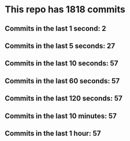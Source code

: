 # This repo has 1818 commits

## Commits in the last 1 second: 2
## Commits in the last 5 seconds: 27
## Commits in the last 10 seconds: 57
## Commits in the last 60 seconds: 57
## Commits in the last 120 seconds: 57
## Commits in the last 10 minutes: 57
## Commits in the last 1 hour: 57

